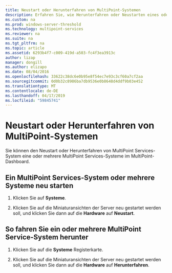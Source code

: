 ```yaml
---
title: Neustart oder Herunterfahren von MultiPoint-Systemen
description: Erfahren Sie, wie Herunterfahren oder Neustarten eines oder mehrerer Systeme
ms.custom: na
ms.prod: windows-server-threshold
ms.technology: multipoint-services
ms.reviewer: na
ms.suite: na
ms.tgt_pltfrm: na
ms.topic: article
ms.assetid: 6293b4f7-c009-419d-a503-fc4f3ea3913c
author: lizap
manager: dongill
ms.author: elizapo
ms.date: 08/04/2016
ms.openlocfilehash: 33622c38dc6e0b95e8f54ec7e93c3cf60a7cf2aa
ms.sourcegitcommit: 0d0b32c8986ba7db9536e0b8648d4ddf9b03e452
ms.translationtype: MT
ms.contentlocale: de-DE
ms.lasthandoff: 04/17/2019
ms.locfileid: "59845741"
---
```

# <a name="restart-or-shut-down-multipoint-systems"></a>Neustart oder Herunterfahren von MultiPoint-Systemen
Sie können den Neustart oder Herunterfahren von MultiPoint Services-System eine oder mehrere MultiPoint Services-Systeme im MultiPoint-Dashboard.  
  
## <a name="restart-a-multipoint-services-system-or-multiple-systems"></a>Ein MultiPoint Services-System oder mehrere Systeme neu starten  
  
1.  Klicken Sie auf **Systeme**.  
  
2.  Klicken Sie auf die Miniaturansichten der Server neu gestartet werden soll, und klicken Sie dann auf die **Hardware** auf **Neustart**.  
  
## <a name="to-shut-down-a-multipoint-services-system-or-multiple-systems"></a>So fahren Sie ein oder mehrere MultiPoint Service-System herunter  
  
1.  Klicken Sie auf die **Systeme** Registerkarte.  
  
2.  Klicken Sie auf die Miniaturansichten der Server neu gestartet werden soll, und klicken Sie dann auf die **Hardware** auf **Herunterfahren**.